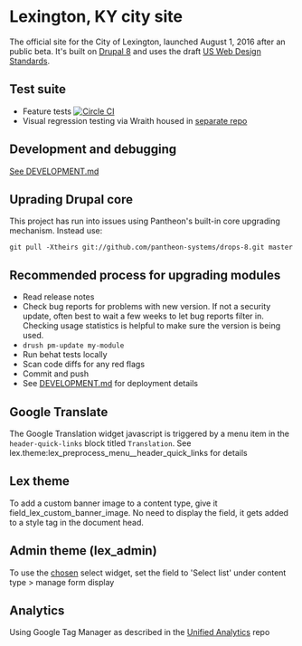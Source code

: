 # Lexington, KY city site

The official site for the City of Lexington, launched August 1, 2016 after an public beta. It's built on [Drupal 8](https://www.drupal.org/8) and uses the draft [US Web Design Standards](https://playbook.cio.gov/designstandards/).

## Test suite
* Feature tests [![Circle CI](https://circleci.com/gh/lfucg/lexingtonky.gov/tree/master.svg?style=svg)](https://circleci.com/gh/lfucg/lexingtonky.gov/tree/master)
* Visual regression testing via Wraith housed in
[separate repo](https://github.com/eeeschwartz/lexky-wraith)

## Development and debugging

[See DEVELOPMENT.md](DEVELOPMENT.md)

## Uprading Drupal core

This project has run into issues using Pantheon's built-in core upgrading mechanism. Instead use:

`git pull -Xtheirs git://github.com/pantheon-systems/drops-8.git master`

## Recommended process for upgrading modules

* Read release notes
* Check bug reports for problems with new version. If not a security update, often best to wait a few weeks to let bug reports filter in. Checking usage statistics is helpful to make sure the version is being used.
* `drush pm-update my-module`
* Run behat tests locally
* Scan code diffs for any red flags
* Commit and push
* See [DEVELOPMENT.md](DEVELOPMENT.md) for deployment details

## Google Translate

The Google Translation widget javascript is triggered by a menu item in the `header-quick-links`
block titled `Translation`. See lex.theme:lex_preprocess_menu__header_quick_links for details

## Lex theme

To add a custom banner image to a content type, give it field_lex_custom_banner_image. No
need to display the field, it gets added to a style tag in the document head.

## Admin theme (lex_admin)

To use the [chosen](https://www.drupal.org/project/chose) select widget, set the field to 'Select list' under content type > manage form display

## Analytics

Using Google Tag Manager as described in the [Unified Analytics](https://github.com/laurenancona/unified-analytics) repo
